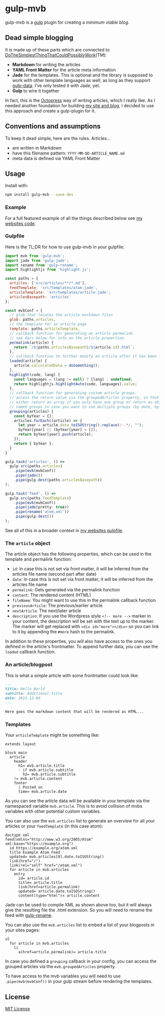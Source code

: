 # gulp-mvb

gulp-mvb is a [gulp](https://github.com/wearefractal/gulp) plugin for creating a *minimum viable blog*.

## Dead simple blogging

It is made up of these parts which are connected to [DoTheSimplestThingThatCouldPossiblyWork](http://c2.com/xp/DoTheSimplestThingThatCouldPossiblyWork.html)(TM):

- **Markdown** for writing the articles
- **YAML Front Matter** for the article meta information
- **Jade** for the templates.
  This is optional and the library is supposed to work with other template languages as well, as long as they support [gulp-data](https://www.npmjs.com/package/gulp-data).
  I've only tested it with Jade, yet.
- **Gulp** to wire it together

In fact, this is the [Octopress](http://octopress.org/) way of writing articles, which I really like.
As I needed another foundation for building [my site and blog](https://github.com/dennisreimann/website/), I decided to use this approach and create a gulp-plugin for it.

## Conventions and assumptions

To keep it dead simple, here are the rules.
Articles...

- are written in Markdown
- have this filename pattern: `YYYY-MM-DD-ARTICLE_NAME.md`
- meta data is defined via YAML Front Matter

## Usage

Install with:

```bash
npm install gulp-mvb --save-dev
```

### Example

For a full featured example of all the things described below see [my websites code](https://github.com/dennisreimann/website/).

### Gulpfile

Here is the TL;DR for how to use gulp-mvb in your gulpfile:

```javascript
import mvb from 'gulp-mvb';
import jade from 'gulp-jade';
import rename from 'gulp-rename';
import highlightjs from 'highlight.js';

const paths = {
  articles: ['src/articles/**/*.md'],
  feedTemplate: 'src/templates/atom.jade',
  articleTemplate: 'src/templates/article.jade',
  articlesBasepath: 'articles'
};

const mvbConf = {
  // glob that locates the article markdown files
  glob: paths.articles,
  // the template for an article page
  template: paths.articleTemplate,
  // callback function for generating an article permalink.
  // see docs below for info on the article properties.
  permalink(article) {
    return `/${paths.articlesBasepath}/${article.id}.html`;
  },
  // callback function to further modify an article after it has been loaded.
  loaded(article) {
    article.calculatedData = doSomething();
  },
  highlight(code, lang) {
    const languages = (lang != null) ? [lang] : undefined;
    return highlightjs.highlightAuto(code, languages).value;
  },
  // callback function for generating custom article groups.
  // access the return value via the groupedArticles property, so that you can
  // either return an array if you only have one group or return an object with
  // named groups in case you want to use multiple groups (by date, by tag, ...)
  grouping(articles) {
    const byYear = {};
    articles.forEach((article) => {
      let year = article.date.toISOString().replace(/-.*/, "");
      byYear[year] || (byYear[year] = []);
      return byYear[year].push(article);
    });
    return { byYear };
  }
}

gulp.task('articles', () =>
  gulp.src(paths.articles)
    .pipe(mvb(mvbConf))
    .pipe(jade())
    .pipe(gulp.dest(paths.articlesBasepath))
);

gulp.task('feed', () =>
  gulp.src(paths.feedTemplate)
    .pipe(mvb(mvbConf))
    .pipe(jade(pretty: true))
    .pipe(rename('atom.xml'))
    .pipe(gulp.dest())
);
```

See all of this in a broader context in [my websites gulpfile](https://github.com/dennisreimann/website/blob/master/gulpfile.babel.js).

### The `article` object

The article object has the following properties, which can be used in the template and permalink function:

- `id`: In case this is not set via front matter, it will be inferred from the articles file name (second part after date)
- `date`: In case this is not set via front matter, it will be inferred from the articles file name
- `permalink`: Gets generated via the permalink function
- `content`: The rendered content (HTML)
- `fileName`: You might want to use this in the permalink callback function
- `previousArticle`: The previous/earlier article
- `nextArticle`: The next/later article
- `description`: If you use the Wordpress style `<!-- more -->` marker in your content, the description will be set with the text up to the marker. The marker will get replaced with `<div id="more"></div>` so you can link to it by appending the `#more` hash to the permalink.

In addition to these properties, you will also have access to the ones you defined in the article's frontmatter.
To append further data, you can use the `loaded` callback function.

### An article/blogpost

This is what a simple article with some frontmatter could look like:

```markdown
---
title: Hello World
subtitle: Additional title
date: 2015-12-06
---

Here goes the markdown content that will be rendered as HTML...
```

### Templates

Your `articleTemplate` might be something like:

```jade
extends layout

block main
  article
    header
      h1= mvb.article.title
      - if mvb.article.subtitle
        h2= mvb.article.subtitle
    != mvb.article.content
    footer
      | Posted on
      time= mvb.article.date
```

As you can see the article data will be available in your template via the namespaced variable `mvb.article`.
This is to avoid collision of mvbs variables with other potential custom variables.

You can also use the `mvb.articles` list to generate an overview for all your articles or your `feedTemplate` (in this case atom):

```jade
doctype xml
feed(xmlns="http://www.w3.org/2005/Atom" xml:base="https://example.org")
  id https://example.org/atom.xml
  title Example Atom Feed
  updated= mvb.articles[0].date.toISOString()
  link(href="/")
  link(rel="self" href="/atom.xml")
  for article in mvb.articles
    entry
      id= article.id
      title= article.title
      link(href=article.permalink)
      updated= article.date.toISOString()
      content(type="html")= article.content
```

Jade can be used to compile XML as shown above too, but it will always give the resulting file the .html extension.
So you will need to rename the feed with [gulp-rename](https://www.npmjs.com/package/gulp-rename).

You can also use the `mvb.articles` list to embed a list of your blogposts in your sites pages:

```jade
ul
  for article in mvb.articles
    li
      a(href=article.permalink)= article.title
```

In case you defined a `grouping` callback in your config, you can access the grouped articles via the `mvb.groupedArticles` property.

To have access to the mvb variables you will need to use `.pipe(mvb(mvbConf))` in your gulp stream before rendering the templates.

## License

[MIT License](http://en.wikipedia.org/wiki/MIT_License)
